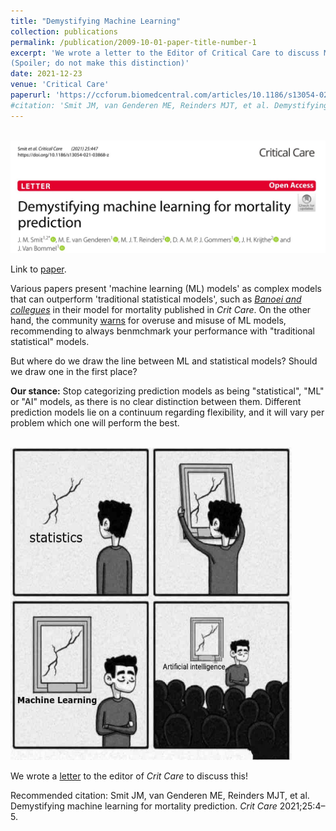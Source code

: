```yaml
---
title: "Demystifying Machine Learning"
collection: publications
permalink: /publication/2009-10-01-paper-title-number-1
excerpt: 'We wrote a letter to the Editor of Critical Care to discuss Machine Learning vs "traditional statistical" models. 
(Spoiler; do not make this distinction)'
date: 2021-12-23
venue: 'Critical Care'
paperurl: 'https://ccforum.biomedcentral.com/articles/10.1186/s13054-021-03868-z'
#citation: 'Smit JM, van Genderen ME, Reinders MJT, et al. Demystifying machine learning for mortality prediction. <i>Crit Care</i> 2021;25:4–5.'
---
```

<br/><img src='/images/CC_cover.jpg'>

Link to [paper]('https://ccforum.biomedcentral.com/articles/10.1186/s13054-021-03868-z').

Various papers present 'machine learning (ML) models' as complex models that can outperform 'traditional statistical models', such as [<i>Banoei and collegues</i>](https://ccforum.biomedcentral.com/articles/10.1186/s13054-021-03749-5) in their model for mortality published in <i>Crit Care</i>. On the other hand, the community [warns](https://www.nature.com/articles/s41591-022-01961-6) for overuse and misuse of ML models, recommending to always benmchmark your performance with "traditional statistical" models.

But where do we draw the line between ML and statistical models? Should we draw one in the first place?

<b>Our stance:</b> Stop categorizing prediction models as being "statistical", "ML" or "AI" models, as there is no clear distinction between them. Different prediction models lie on a continuum regarding flexibility, and it will vary per problem which one will perform the best. 

<br/><img src='/images/meme.jpeg' width="450" height="500">

We wrote a [letter](https://ccforum.biomedcentral.com/articles/10.1186/s13054-021-03868-z) to the editor of <i>Crit Care</i> to discuss this! 

Recommended citation: Smit JM, van Genderen ME, Reinders MJT, et al. Demystifying machine learning for mortality prediction. <i>Crit Care</i> 2021;25:4–5. 